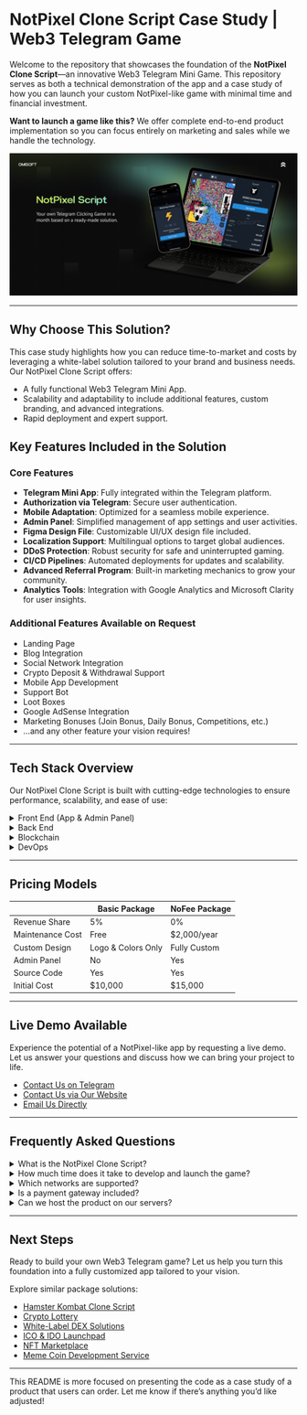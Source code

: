 # NotPixel Clone Script Case Study | Web3 Telegram Game 

Welcome to the repository that showcases the foundation of the **NotPixel Clone Script**—an innovative Web3 Telegram Mini Game. This repository serves as both a technical demonstration of the app and a case study of how you can launch your custom NotPixel-like game with minimal time and financial investment.

**Want to launch a game like this?** We offer complete end-to-end product implementation so you can focus entirely on marketing and sales while we handle the technology.

![NotPixel Bot Clone GitHub Image](notpixel.png "NotPixel Game Clone Script | GitHub")

---

## Why Choose This Solution?

This case study highlights how you can reduce time-to-market and costs by leveraging a white-label solution tailored to your brand and business needs. Our NotPixel Clone Script offers:

- A fully functional Web3 Telegram Mini App.
- Scalability and adaptability to include additional features, custom branding, and advanced integrations.
- Rapid deployment and expert support.

## Key Features Included in the Solution

### Core Features

- **Telegram Mini App**: Fully integrated within the Telegram platform.
- **Authorization via Telegram**: Secure user authentication.
- **Mobile Adaptation**: Optimized for a seamless mobile experience.
- **Admin Panel**: Simplified management of app settings and user activities.
- **Figma Design File**: Customizable UI/UX design file included.
- **Localization Support**: Multilingual options to target global audiences.
- **DDoS Protection**: Robust security for safe and uninterrupted gaming.
- **CI/CD Pipelines**: Automated deployments for updates and scalability.
- **Advanced Referral Program**: Built-in marketing mechanics to grow your community.
- **Analytics Tools**: Integration with Google Analytics and Microsoft Clarity for user insights.

### Additional Features Available on Request

- Landing Page  
- Blog Integration  
- Social Network Integration  
- Crypto Deposit & Withdrawal Support  
- Mobile App Development  
- Support Bot  
- Loot Boxes  
- Google AdSense Integration  
- Marketing Bonuses (Join Bonus, Daily Bonus, Competitions, etc.)  
- ...and any other feature your vision requires!

---

## Tech Stack Overview

Our NotPixel Clone Script is built with cutting-edge technologies to ensure performance, scalability, and ease of use:

<details>
  <summary>Front End (App & Admin Panel)</summary>
  <ul>
      <li>React.js</li>
      <li>Redux Toolkit</li>
      <li>TypeScript</li>
      <li>Wagmi</li>
      <li>Jest (Unit Testing)</li>
  </ul>
</details>

<details>
  <summary>Back End</summary>
  <ul>
      <li>Node.js</li>
      <li>Express.js</li>
      <li>TypeScript</li>
      <li>MongoDB & Mongoose</li>
      <li>Swagger (API Documentation)</li>
      <li>Jest & Supertest (Testing)</li>
  </ul>
</details>

<details>
  <summary>Blockchain</summary>
  <ul>
      <li>Solidity (Smart Contracts for Crypto Lottery)</li>
  </ul>
</details>

<details>
  <summary>DevOps</summary>
  <ul>
      <li>Docker</li>
      <li>GitLab CI</li>
      <li>AWS Services</li>
  </ul>
</details>

---

## Pricing Models

|                     | Basic Package      | NoFee Package |
|---------------------|--------------------|---------------|
| Revenue Share       | 5%                 | 0%            |
| Maintenance Cost    | Free               | $2,000/year   |
| Custom Design       | Logo & Colors Only | Fully Custom  |
| Admin Panel         | No                 | Yes           |
| Source Code         | Yes                | Yes           |
| Initial Cost        | $10,000            | $15,000       |

---

## Live Demo Available

Experience the potential of a NotPixel-like app by requesting a live demo. Let us answer your questions and discuss how we can bring your project to life.  

- <a href="https://telegram.me/omisoft" target="_blank">Contact Us on Telegram</a>  
- <a href="https://omisoft.net/contact-us?utm_campaign=NotPixel-bot-clone-script&utm_medium=social&utm_source=github" target="_blank">Contact Us via Our Website</a>  
- [Email Us Directly](mailto:hi@omisoft.net)  

---

## Frequently Asked Questions

<details>
  <summary>What is the NotPixel Clone Script?</summary>
  <p>The NotPixel Clone Script is a white-label package for a Telegram Tap-to-Earn game. It reduces the cost and complexity of launching a Web3 gaming product, making it accessible to more projects. Examples include NotCoin and TapSwap games.</p>
</details>

<details>
  <summary>How much time does it take to develop and launch the game?</summary>
  <p>As a white-label solution, our approach is 3-4 times faster than developing from scratch. You’ll have your customized app live within a month.</p>
</details>

<details>
  <summary>Which networks are supported?</summary>
  <p>All Ethereum-based networks, including Ethereum, Polygon, BNB Chain, Avalanche, and more. Additionally, we support TON, Telegram’s native blockchain network.</p>
</details>

<details>
  <summary>Is a payment gateway included?</summary>
  <p>No, as it requires licensing. If you have the necessary licenses, we can integrate your preferred payment gateway for an additional cost.</p>
</details>

<details>
  <summary>Can we host the product on our servers?</summary>
  <p>Yes! We’ll configure CI/CD pipelines to ensure seamless deployment and updates directly to your servers.</p>
</details>

---

## Next Steps

Ready to build your own Web3 Telegram game? Let us help you turn this foundation into a fully customized app tailored to your vision.  

Explore similar package solutions:  

- [Hamster Kombat Clone Script](https://omisoft.net/demo/hamster-kombat-clone-script)  
- [Crypto Lottery](https://omisoft.net/demo/crypto-lottery)  
- [White-Label DEX Solutions](https://omisoft.net/demo/white-label-dex-solutions)  
- [ICO & IDO Launchpad](https://omisoft.net/demo/white-label-crypto-launchpad-development)  
- [NFT Marketplace](https://omisoft.net/demo/whitelabel-nft-marketplace-development)  
- [Meme Coin Development Service](https://omisoft.net/demo/meme-coin-development-service)  

---

This README is more focused on presenting the code as a case study of a product that users can order. Let me know if there’s anything you’d like adjusted!

